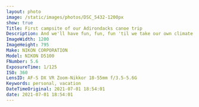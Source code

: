 ```yaml
---
layout: photo
image: /static/images/photos/DSC_5432-1200px
show: true
Title: First campsite of our Adirondacks canoe trip
Description: And we'll have fun, fun, fun 'til we take our own climate awayyyy
ImageWidth: 1200
ImageHeight: 795
Make: NIKON CORPORATION
Model: NIKON D5100
FNumber: 5.6
ExposureTime: 1/125
ISO: 360
LensID: AF-S DX VR Zoom-Nikkor 18-55mm f/3.5-5.6G
Keywords: personal, vacation
DateTimeOriginal: 2021-07-01 18:54:01
date: 2021-07-01 18:54:01
---
```

